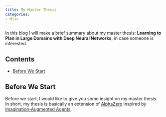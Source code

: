 ```yaml
---
title: My Master Thesis
categories: 
- Misc
---
```


In this blog I will make a brief summary about my master thesis: **Learning to Plan in Large Domains with Deep Neural Networks**, in case someone is interested.

<!-- more -->

## Contents
- [Before We Start](#before-we-start)

## Before We Start
Before we start, I would like to give you some insight on my master thesis. In short, my thesis is basically an extension of [AlphaZero](https://arxiv.org/abs/1712.01815) inspired by [Imagination-Augmented Agents](https://arxiv.org/abs/1707.06203).
